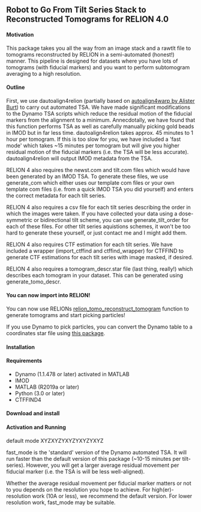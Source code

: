 ## Robot to Go From Tilt Series Stack to Reconstructed Tomograms for RELION 4.0 

#### Motivation

This package takes you all the way from an image stack and a rawtlt file to tomograms reconstructed by RELION in a semi-automated (honest!) manner. This pipeline is designed for datasets where you have lots of tomograms (with fiducial markers) and you want to perform subtomogram averaging to a high resolution.

#### Outline

First, we use dautoalign4relion (partially based on [autoalign4warp by Alister Burt](https://github.com/alisterburt/autoalign_dynamo)) to carry out automated TSA. We have made significant modifications to the Dynamo TSA scripts which reduce the residual motion of the fiducial markers from the alignment to a minimum. Annecdotally, we have found that this function performs TSA as well as carefully manually picking gold beads in IMOD but in far less time. dautoalign4relion takes approx. 45 minutes to 1 hour per tomogram. If this is too slow for you, we have included a 'fast mode' which takes ~15 minutes per tomogram but will give you higher residual motion of the fiducial markers (i.e. the TSA will be less accurate). dautoalign4relion will output IMOD metadata from the TSA. 

RELION 4 also requires the newst.com and tilt.com files which would have been generated by an IMOD TSA. To generate these files, we use generate_com which either uses our template com files or your own template com files (i.e. from a quick IMOD TSA you did yourself) and enters the correct metadata for each tilt series. 

RELION 4 also requires a csv file for each tilt series describing the order in which the images were taken. If you have collected your data using a dose-symmetric or bidirectional tilt scheme, you can use generate_tilt_order for each of these files. For other tilt series aquistions schemes, it won't be too hard to generate these yourself, or just contact me and I might add them.

RELION 4 also requires CTF estimation for each tilt series. We have included a wrapper (import_ctffind and ctffind_wrapper) for CTFFIND to generate CTF estimations for each tilt series with image masked, if desired.

RELION 4 also requires a tomogram_descr.star file (last thing, really!) which describes each tomogram in your dataset. This can be generated using generate_tomo_descr.

#### You can now import into RELION! 

You can now use RELIONs [relion_tomo_reconstruct_tomogram](https://relion.readthedocs.io/en/release-4.0/Reference/STA/Programs/reconstruct_tomogram.html#program-tomo-reconstruct-tomogram) function to generate tomograms and start picking particles! 

If you use Dynamo to pick particles, you can convert the Dynamo table to a coordinates star file using [this package](https://github.com/EuanPyle/dynamo2relion).

#### Installation
#### Requirements
- Dynamo (1.1.478 or later) activated in MATLAB
- IMOD
- MATLAB (R2019a or later)
- Python (3.0 or later)
- CTFFIND4

#### Download and install

#### Activation and Running

default mode XYZXYZYXYZYXYZYXYZ

fast_mode is the 'standard' version of the Dynamo automated TSA. It will run faster than the default version of this package (~10-15 minutes per tilt-series). However, you will get a larger average residual movement per fiducial marker (i.e. the TSA is will be less well-aligned).

Whether the average residual movement per fiducial marker matters or not to you depends on the resolution you hope to achieve. For high(er)-resolution work (10A or less), we recommend the default version. For lower resolution work, fast_mode may be suitable.

